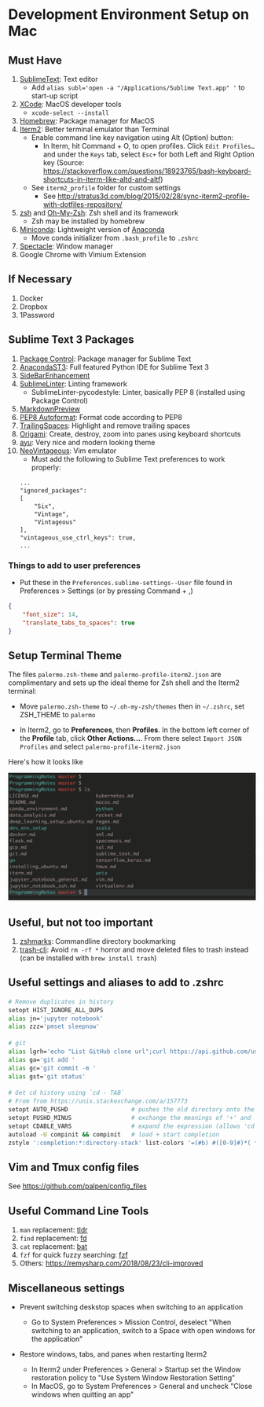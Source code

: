 # Development Environment Setup on Mac

## Must Have
1. [SublimeText](https://www.sublimetext.com/): Text editor
	- Add `alias subl='open -a "/Applications/Sublime Text.app" '` to start-up script
2. [XCode](https://developer.apple.com/xcode/): MacOS developer tools
	- `xcode-select --install`
3. [Homebrew](https://brew.sh/): Package manager for MacOS
4. [Iterm2](https://www.iterm2.com/): Better terminal emulator than Terminal
	- Enable command line key navigation using Alt (Option) button:
		- In Iterm, hit Command + O, to open profiles. Click `Edit Profiles…` and under the `Keys` tab, select `Esc+` for both Left and Right Option key (Source: https://stackoverflow.com/questions/18923765/bash-keyboard-shortcuts-in-iterm-like-altd-and-altf)
	- See `iterm2_profile` folder for custom settings
		- See http://stratus3d.com/blog/2015/02/28/sync-iterm2-profile-with-dotfiles-repository/
5. [zsh](https://www.zsh.org/) and [Oh-My-Zsh](https://ohmyz.sh/): Zsh shell and its framework
	* Zsh may be installed by homebrew
6. [Miniconda](https://docs.conda.io/en/latest/miniconda.html): Lightweight version of [Anaconda](https://www.anaconda.com/distribution/)
    - Move conda initializer from `.bash_profile` to `.zshrc`
7. [Spectacle](https://www.spectacleapp.com/): Window manager
8. Google Chrome with Vimium Extension

## If Necessary
1. Docker
2. Dropbox
3. 1Password

## Sublime Text 3 Packages
1. [Package Control](https://packagecontrol.io/): Package manager for Sublime Text
2. [AnacondaST3](http://damnwidget.github.io/anaconda/#): Full featured Python IDE for Sublime Text 3
3. [SideBarEnhancement](https://github.com/titoBouzout/SideBarEnhancements)
4. [SublimeLinter](http://www.sublimelinter.com/en/stable/): Linting framework
	- SublimeLinter-pycodestyle: Linter, basically PEP 8 (installed using Package Control)
5. [MarkdownPreview](https://github.com/facelessuser/MarkdownPreview)
6. [PEP8 Autoformat](https://github.com/wistful/SublimeAutoPEP8): Format code according to PEP8
7. [TrailingSpaces](https://github.com/SublimeText/TrailingSpaces): Highlight and remove trailing spaces
8. [Origami](https://github.com/SublimeText/Origami): Create, destroy, zoom into panes using keyboard shortcuts
9. [ayu](https://github.com/dempfi/ayu): Very nice and modern looking theme
10. [NeoVintageous](https://github.com/NeoVintageous/NeoVintageous): Vim emulator
	* Must add the following to Sublime Text preferences to work properly:
	```
	...
	"ignored_packages":
	[
		"Six",
		"Vintage",
		"Vintageous"
	],
	"vintageous_use_ctrl_keys": true,
	...
	```


### Things to add to user preferences
* Put these in the `Preferences.sublime-settings--User` file found in Preferences > Settings (or by pressing Command + ,)
```json
{
	"font_size": 14,
	"translate_tabs_to_spaces": true
}
```

## Setup Terminal Theme

The files `palermo.zsh-theme` and `palermo-profile-iterm2.json` are complimentary and sets up the ideal theme for Zsh shell and the Iterm2 terminal:

* Move `palermo.zsh-theme` to `~/.oh-my-zsh/themes` then in `~/.zshrc`, set ZSH_THEME to `palermo`

* In Iterm2, go to __Preferences__, then __Profiles__. In the bottom left corner of the __Profile__ tab, click __Other Actions...__. From there select `Import JSON Profiles` and select `palermo-profile-iterm2.json`

Here's how it looks like

![alt text](theme0.png)

## Useful, but not too important
1. [zshmarks](https://github.com/jocelynmallon/zshmarks): Commandline directory bookmarking
2. [trash-cli](http://hasseg.org/trash/): Avoid `rm -rf *` horror and move deleted files to trash instead (can be installed with `brew install trash`)

## Useful settings and aliases to add to .zshrc
```bash
# Remove duplicates in history
setopt HIST_IGNORE_ALL_DUPS
alias jn='jupyter notebook'
alias zzz='pmset sleepnow'

# git
alias lgrh='echo "List GitHub clone url";curl https://api.github.com/users/palpen/repos?per_page=100 | grep  -o "https://github.com/[^\"]*\.git"'
alias ga='git add '
alias gc='git commit -m '
alias gst='git status'

# Get cd history using `cd - TAB`
# From from https://unix.stackexchange.com/a/157773
setopt AUTO_PUSHD                  # pushes the old directory onto the stack
setopt PUSHD_MINUS                 # exchange the meanings of '+' and '-'
setopt CDABLE_VARS                 # expand the expression (allows 'cd -2/tmp')
autoload -U compinit && compinit   # load + start completion
zstyle ':completion:*:directory-stack' list-colors '=(#b) #([0-9]#)*( *)==95=38;5;12'
```

## Vim and Tmux config files
See https://github.com/palpen/config_files


## Useful Command Line Tools
1. `man` replacement: [tldr](https://tldr.sh/#installation)
2. `find` replacement: [fd](https://github.com/sharkdp/fd/)
3. `cat` replacement: [bat](https://github.com/sharkdp/bat)
4. `fzf` for quick fuzzy searching: [fzf](https://github.com/junegunn/fzf)
5. Others: https://remysharp.com/2018/08/23/cli-improved

## Miscellaneous settings
* Prevent switching deskstop spaces when switching to an application
	- Go to System Preferences > Mission Control, deselect "When switching to an application, switch to a Space with open windows for the application"

* Restore windows, tabs, and panes when restarting Iterm2
    * In Iterm2 under Preferences > General > Startup set the Window restoration policy to "Use System Window Restoration Setting"
    * In MacOS, go to System Preferences > General and uncheck "Close windows when quitting an app"
